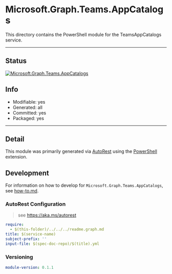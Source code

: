 <!-- region Generated -->
# Microsoft.Graph.Teams.AppCatalogs
This directory contains the PowerShell module for the TeamsAppCatalogs service.

---
## Status
[![Microsoft.Graph.Teams.AppCatalogs](https://img.shields.io/powershellgallery/v/Microsoft.Graph.Teams.AppCatalogs.svg?style=flat-square&label=Microsoft.Graph.Teams.AppCatalogs "Microsoft.Graph.Teams.AppCatalogs")](https://www.powershellgallery.com/packages/Microsoft.Graph.Teams.AppCatalogs/)

## Info
- Modifiable: yes
- Generated: all
- Committed: yes
- Packaged: yes

---
## Detail
This module was primarily generated via [AutoRest](https://github.com/Azure/autorest) using the [PowerShell](https://github.com/Azure/autorest.powershell) extension.

## Development
For information on how to develop for `Microsoft.Graph.Teams.AppCatalogs`, see [how-to.md](how-to.md).
<!-- endregion -->

### AutoRest Configuration

> see https://aka.ms/autorest

``` yaml
require:
  - $(this-folder)/../../../readme.graph.md
title: $(service-name)
subject-prefix: ''
input-file: $(spec-doc-repo)/$(title).yml
```
### Versioning

``` yaml
module-version: 0.1.1
```

